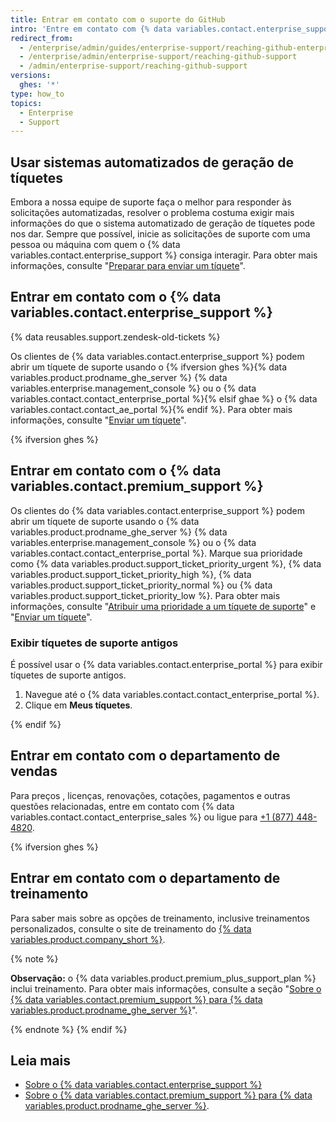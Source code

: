 ```yaml
---
title: Entrar em contato com o suporte do GitHub
intro: 'Entre em contato com {% data variables.contact.enterprise_support %} usando o {% ifversion ghes %}{% data variables.product.prodname_ghe_server %} {% data variables.enterprise.management_console %} ou{% endif %} o portal de suporte.'
redirect_from:
  - /enterprise/admin/guides/enterprise-support/reaching-github-enterprise-support/
  - /enterprise/admin/enterprise-support/reaching-github-support
  - /admin/enterprise-support/reaching-github-support
versions:
  ghes: '*'
type: how_to
topics:
  - Enterprise
  - Support
---
```


## Usar sistemas automatizados de geração de tíquetes

Embora a nossa equipe de suporte faça o melhor para responder às solicitações automatizadas, resolver o problema costuma exigir mais informações do que o sistema automatizado de geração de tíquetes pode nos dar. Sempre que possível, inicie as solicitações de suporte com uma pessoa ou máquina com quem o {% data variables.contact.enterprise_support %} consiga interagir. Para obter mais informações, consulte "[Preparar para enviar um tíquete](/enterprise/admin/guides/enterprise-support/preparing-to-submit-a-ticket)".

## Entrar em contato com o {% data variables.contact.enterprise_support %}

{% data reusables.support.zendesk-old-tickets %}

Os clientes de {% data variables.contact.enterprise_support %} podem abrir um tíquete de suporte usando o {% ifversion ghes %}{% data variables.product.prodname_ghe_server %} {% data variables.enterprise.management_console %} ou o {% data variables.contact.contact_enterprise_portal %}{% elsif ghae %} o {% data variables.contact.contact_ae_portal %}{% endif %}. Para obter mais informações, consulte "[Enviar um tíquete](/enterprise/admin/guides/enterprise-support/submitting-a-ticket)".

{% ifversion ghes %}

## Entrar em contato com o {% data variables.contact.premium_support %}

Os clientes do {% data variables.contact.enterprise_support %} podem abrir um tíquete de suporte usando o {% data variables.product.prodname_ghe_server %} {% data variables.enterprise.management_console %} ou o {% data variables.contact.contact_enterprise_portal %}. Marque sua prioridade como {% data variables.product.support_ticket_priority_urgent %}, {% data variables.product.support_ticket_priority_high %}, {% data variables.product.support_ticket_priority_normal %} ou {% data variables.product.support_ticket_priority_low %}. Para obter mais informações, consulte "[Atribuir uma prioridade a um tíquete de suporte](/enterprise/admin/guides/enterprise-support/about-github-premium-support-for-github-enterprise-server#assigning-a-priority-to-a-support-ticket)" e "[Enviar um tíquete](/enterprise/admin/guides/enterprise-support/submitting-a-ticket)".

### Exibir tíquetes de suporte antigos

É possível usar o {% data variables.contact.enterprise_portal %} para exibir tíquetes de suporte antigos.

1. Navegue até o {% data variables.contact.contact_enterprise_portal %}.
2. Clique em **Meus tíquetes**.

{% endif %}
## Entrar em contato com o departamento de vendas

Para preços , licenças, renovações, cotações, pagamentos e outras questões relacionadas, entre em contato com {% data variables.contact.contact_enterprise_sales %} ou ligue para [+1 (877) 448-4820](tel:+1-877-448-4820).

{% ifversion ghes %}
## Entrar em contato com o departamento de treinamento

Para saber mais sobre as opções de treinamento, inclusive treinamentos personalizados, consulte o site de treinamento do [{% data variables.product.company_short %}](https://services.github.com/).

{% note %}

**Observação:** o {% data variables.product.premium_plus_support_plan %} inclui treinamento. Para obter mais informações, consulte a seção "[Sobre o {% data variables.contact.premium_support %} para {% data variables.product.prodname_ghe_server %}](/enterprise/admin/guides/enterprise-support/about-github-premium-support-for-github-enterprise-server)".

{% endnote %}
{% endif %}

## Leia mais

- [Sobre o {% data variables.contact.enterprise_support %}](/enterprise/admin/guides/enterprise-support/about-github-enterprise-support)
- [Sobre o {% data variables.contact.premium_support %} para {% data variables.product.prodname_ghe_server %}](/enterprise/admin/guides/enterprise-support/about-github-premium-support-for-github-enterprise-server).
